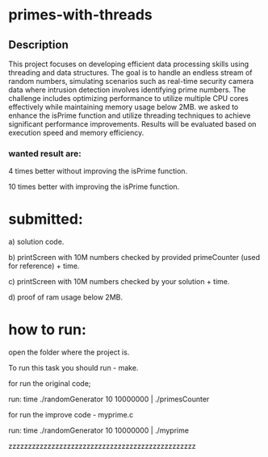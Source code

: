 # primes-with-threads
## Description

This project focuses on developing efficient data processing skills using threading and data structures.
The goal is to handle an endless stream of random numbers, simulating scenarios such as real-time security camera data where intrusion detection involves identifying prime numbers. 
The challenge includes optimizing performance to utilize multiple CPU cores effectively while maintaining memory usage below 2MB.
we asked to enhance the isPrime function and utilize threading techniques to achieve significant performance improvements. Results will be evaluated based on execution speed and memory efficiency.

### wanted result are:

 4 times better without improving the isPrime function.
 
 10 times better with improving the isPrime function. 

# submitted:
a) solution code.

b) printScreen with 10M numbers checked by provided primeCounter (used for reference) + time.

c) printScreen with 10M numbers checked by your solution + time.

d) proof of ram usage below 2MB.

# how to run:
open the folder where the project is.

To run this task you should run - make.

for run the original code;

run: time ./randomGenerator 10 10000000 | ./primesCounter

for run the improve code - myprime.c

run: time ./randomGenerator 10 10000000 | ./myprime































zzzzzzzzzzzzzzzzzzzzzzzzzzzzzzzzzzzzzzzzzzzzzzzz

